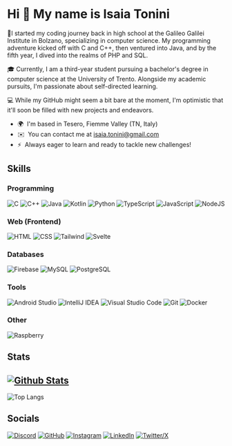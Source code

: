 # Hi 👋 My name is Isaia Tonini

👋I started my coding journey back in high school at the Galileo Galilei Institute in Bolzano, specializing in computer science. My programming adventure kicked off with C and C++, then ventured into Java, and by the fifth year, I dived into the realms of PHP and SQL. 

🎓 Currently, I am a third-year student pursuing a bachelor's degree in computer science at the University of Trento. Alongside my academic pursuits, I'm passionate about self-directed learning.

💻 While my GitHub might seem a bit bare at the moment, I'm optimistic that it'll soon be filled with new projects and endeavors.

- 🌍  I'm based in Tesero, Fiemme Valley (TN, Italy)
- ✉️  You can contact me at [isaia.tonini@gmail.com](mailto:isaia.tonini@gmail.com)
- ⚡  Always eager to learn and ready to tackle new challenges!

## Skills

### Programming
![C](https://skillicons.dev/icons?i=c)
![C++](https://skillicons.dev/icons?i=cpp)
![Java](https://skillicons.dev/icons?i=java)
![Kotlin](https://skillicons.dev/icons?i=kotlin)
![Python](https://skillicons.dev/icons?i=python)
![TypeScript](https://skillicons.dev/icons?i=ts)
![JavaScript](https://skillicons.dev/icons?i=js)
![NodeJS](https://skillicons.dev/icons?i=nodejs)

### Web (Frontend)
![HTML](https://skillicons.dev/icons?i=html)
![CSS](https://skillicons.dev/icons?i=css)
![Tailwind](https://skillicons.dev/icons?i=tailwind)
![Svelte](https://skillicons.dev/icons?i=svelte)

### Databases
![Firebase](https://skillicons.dev/icons?i=firebase)
![MySQL](https://skillicons.dev/icons?i=mysql)
![PostgreSQL](https://skillicons.dev/icons?i=postgres)

### Tools
![Android Studio](https://skillicons.dev/icons?i=androidstudio)
![IntelliJ IDEA](https://skillicons.dev/icons?i=idea)
![Visual Studio Code](https://skillicons.dev/icons?i=vscode)
![Git](https://skillicons.dev/icons?i=git)
![Docker](https://skillicons.dev/icons?i=docker)

### Other
![Raspberry](https://skillicons.dev/icons?i=raspberrypi)

## Stats
[![Github Stats](https://github-readme-stats.vercel.app/api?username=Isax03&show_icons=true&theme=dark#gh-dark-mode-only)](https://github.com/Isax03/github-readme-stats#gh-dark-mode-only)
---
![Top Langs](https://github-readme-stats.vercel.app/api/top-langs/?username=Isax03&layout=compact&theme=dark)

## Socials
[![Discord](https://skillicons.dev/icons?i=discord)](https://discord.com/users/isax_73)
[![GitHub](https://skillicons.dev/icons?i=github)](https://www.github.com/Isax03)
[![Instagram](https://skillicons.dev/icons?i=instagram)](http://www.instagram.com/isa.toni03)
[![LinkedIn](https://skillicons.dev/icons?i=linkedin)](https://www.linkedin.com/in/isaiatonini)
[![Twitter/X](https://skillicons.dev/icons?i=twitter)](https://www.x.com/IsaiaTonini)
